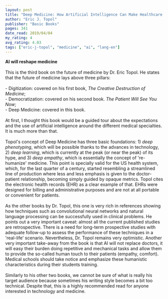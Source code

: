 ```yaml
---
layout: post
title: "Deep Medicine: How Artificial Intelligence Can Make Healthcare Human Again"
author: "Eric J. Topol"
publisher: "Basic Books"
pages: 341
date_read: 2019/04/04
my_rating: 4
avg_rating: 4.03
tags: ["eric-j-topol", "medicine", "ai", "lang-en"]
---
```


<b> AI will reshape medicine</b><br/><br/>This is the third book on the future of medicine by Dr. Eric Topol. He states that the future of medicine lays above three pillars:<br/><br/>- Digitization: covered on his first book, <i>The Creative Destruction of Medicine</i>;<br/>- Democratization: covered on his second book. <i>The Patient Will See You Now</i>;<br/>- Deep Medicine: covered in this book.<br/><br/>At first, I thought this book would be a guided tour about the expectations and the use of artificial intelligence around the different medical specialties. It is much more than that.<br/><br/>Topol's concept of Deep Medicine has three basic foundations: 1) <i>deep phenotyping</i>, which will be possible thanks to the advances in technology, 2) <i>deep learning</i>, which is currently at the peak (or near the peak) of its hype, and 3)<i> deep empathy</i>, which is essentially the concept of 're-humanize' medicine. This point is specially valid for the US health system, which, for the last quarter of a century, started resembling a streamlined line of production where less and less emphasis is given to the doctor-patient relationship, becoming simply guided by opaque metrics. Topol cites the electronic health records (EHR) as a clear example of that. EHRs were designed for billing and administrative purposes and are not at all portable or convenient for patients.<br/><br/>As the other books by Dr. Topol, this one is very rich in references showing how techniques such as convolutional neural networks and natural language processing can be successfully used in clinical problems. He points out a very important caveat: almost all the current published studies are retrospective. There is a need for long-term prospective studies with adequate follow-up to assess the performance of these techniques in a 'real-life' scenario. Nevertheless, Dr. Topol remains very optimistic. Another very important take-away from the book is that AI will not replace doctors, it will easy their burden doing repetitive and mechanical tasks and allow them to provide the so-called human touch to their patients (empathy, comfort). Medical schools should take notice and emphasize these humanistic characteristics during their students training.<br/><br/>Similarly to his other two books, we cannot be sure of what is really his target audience because sometimes his writing style becomes a bit too technical. Despite that, this is a highly recommended read for anyone interested in technology and medicine. 

